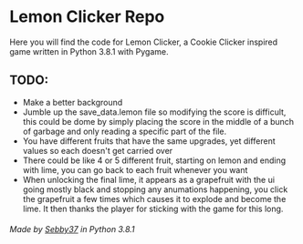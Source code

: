 # Lemon Clicker Repo
Here you will find the code for Lemon Clicker, a Cookie Clicker inspired game written in Python 3.8.1 with Pygame. <br>

## TODO:
* Make a better background
* Jumble up the save_data.lemon file so modifying the score is difficult, this could be dome by simply placing the score in the middle of a bunch of garbage and only reading a specific part of the file.
* You have different fruits that have the same upgrades, yet different values so each doesn't get carried over
* There could be like 4 or 5 different fruit, starting on lemon and ending with lime, you can go back to each fruit whenever you want
* When unlocking the final lime, it appears as a grapefruit with the ui going mostly black and stopping any anumations happening, you click the grapefruit a few times which causes it to explode and become the lime. It then thanks the player for sticking with the game for this long.

###### Made by [Sebby37](https://github.com/Sebby37) in Python 3.8.1
